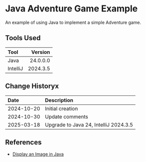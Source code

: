 # Java Adventure Game Example

An example of using Java to implement a simple Adventure game.

## Tools Used

| Tool     |  Version |
|:---------|---------:|
| Java     | 24.0.0.0 |
| IntelliJ | 2024.3.5 |

## Change Historyx

| Date       | Description                           |
|:-----------|:--------------------------------------|
| 2024-10-20 | Initial creation                      |
| 2024-10-30 | Update comments                       |
| 2025-03-18 | Upgrade to Java 24, IntelliJ 2024.3.5 |

## References

* [Display an Image in Java](https://www.delftstack.com/howto/java/display-an-image-in-java/)